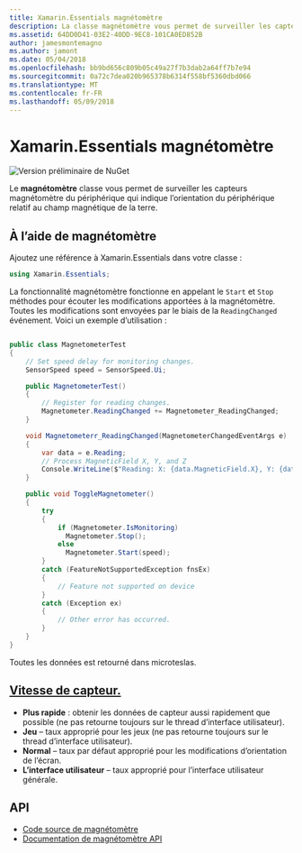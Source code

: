 ```yaml
---
title: Xamarin.Essentials magnétomètre
description: La classe magnétomètre vous permet de surveiller les capteurs magnétomètre du périphérique qui indique l’orientation du périphérique relatif au champ magnétique de la terre.
ms.assetid: 64DD0D41-03E2-40DD-9EC8-101CA0ED852B
author: jamesmontemagno
ms.author: jamont
ms.date: 05/04/2018
ms.openlocfilehash: bb9bd656c809b05c49a27f7b3dab2a64ff7b7e94
ms.sourcegitcommit: 0a72c7dea020b965378b6314f558bf5360dbd066
ms.translationtype: MT
ms.contentlocale: fr-FR
ms.lasthandoff: 05/09/2018
---
```

# <a name="xamarinessentials-magnetometer"></a>Xamarin.Essentials magnétomètre

![Version préliminaire de NuGet](~/media/shared/pre-release.png)

Le **magnétomètre** classe vous permet de surveiller les capteurs magnétomètre du périphérique qui indique l’orientation du périphérique relatif au champ magnétique de la terre.

## <a name="using-magnetometer"></a>À l’aide de magnétomètre

Ajoutez une référence à Xamarin.Essentials dans votre classe :

```csharp
using Xamarin.Essentials;
```

La fonctionnalité magnétomètre fonctionne en appelant le `Start` et `Stop` méthodes pour écouter les modifications apportées à la magnétomètre. Toutes les modifications sont envoyées par le biais de la `ReadingChanged` événement. Voici un exemple d’utilisation :

```csharp

public class MagnetometerTest
{
    // Set speed delay for monitoring changes.
    SensorSpeed speed = SensorSpeed.Ui;

    public MagnetometerTest()
    {
        // Register for reading changes.
        Magnetometer.ReadingChanged += Magnetometer_ReadingChanged;
    }

    void Magnetometerr_ReadingChanged(MagnetometerChangedEventArgs e)
    {
        var data = e.Reading;
        // Process MagneticField X, Y, and Z
        Console.WriteLine($"Reading: X: {data.MagneticField.X}, Y: {data.MagneticField.Y}, Z: {data.MagneticField.Z}");
    }

    public void ToggleMagnetometer()
    {
        try
        {
            if (Magnetometer.IsMonitoring)
              Magnetometer.Stop();
            else
              Magnetometer.Start(speed);
        }
        catch (FeatureNotSupportedException fnsEx)
        {
            // Feature not supported on device
        }
        catch (Exception ex)
        {
            // Other error has occurred.
        }
    }
}
```

Toutes les données est retourné dans microteslas.

## <a name="sensor-speedxrefxamarinessentialssensorspeed"></a>[Vitesse de capteur.](xref:Xamarin.Essentials.SensorSpeed)

- **Plus rapide** : obtenir les données de capteur aussi rapidement que possible (ne pas retourne toujours sur le thread d’interface utilisateur).
- **Jeu** – taux approprié pour les jeux (ne pas retourne toujours sur le thread d’interface utilisateur).
- **Normal** – taux par défaut approprié pour les modifications d’orientation de l’écran.
- **L’interface utilisateur** – taux approprié pour l’interface utilisateur générale.

## <a name="api"></a>API

- [Code source de magnétomètre](https://github.com/xamarin/Essentials/tree/master/Essentials/Magnetometer)
- [Documentation de magnétomètre API](xref:Xamarin.Essentials.Magnetometer)
